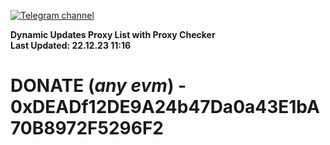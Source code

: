 [![Telegram channel](https://img.shields.io/endpoint?url=https://runkit.io/damiankrawczyk/telegram-badge/branches/master?url=https://t.me/n4z4v0d)](https://t.me/n4z4v0d) 

**Dynamic Updates Proxy List with Proxy Checker**  
**Last Updated: 22.12.23 11:16**

# DONATE (_any evm_) - 0xDEADf12DE9A24b47Da0a43E1bA70B8972F5296F2
